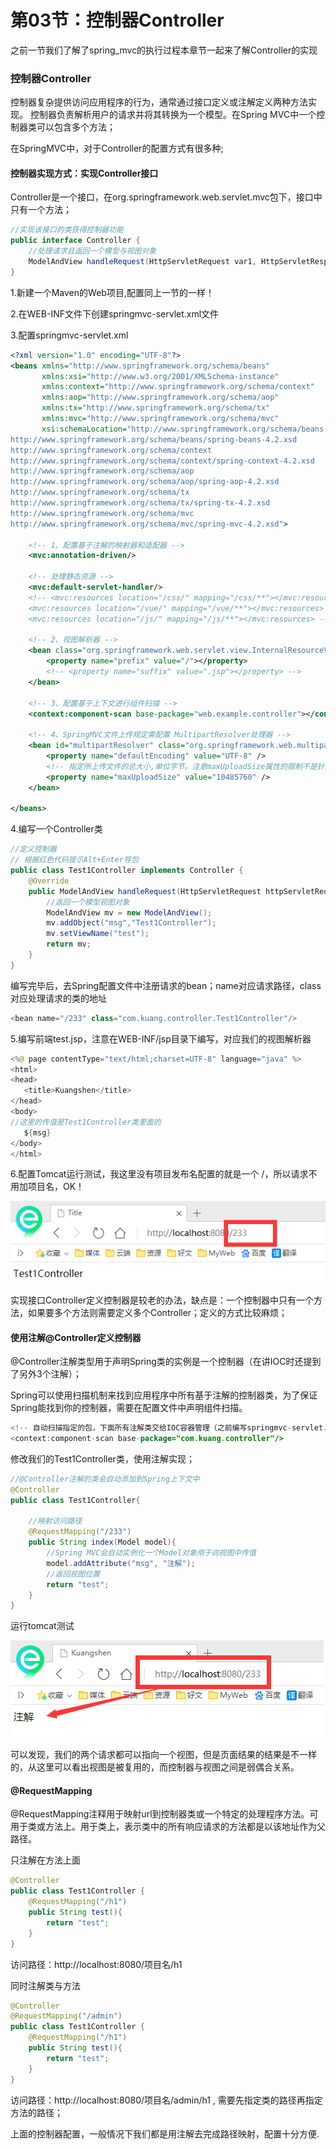 # 第03节：控制器Controller
之前一节我们了解了spring_mvc的执行过程本章节一起来了解Controller的实现

### 控制器Controller
控制器复杂提供访问应用程序的行为，通常通过接口定义或注解定义两种方法实现。 控制器负责解析用户的请求并将其转换为一个模型。在Spring MVC中一个控制器类可以包含多个方法；

在SpringMVC中，对于Controller的配置方式有很多种;

#### 控制器实现方式：实现Controller接口
Controller是一个接口，在org.springframework.web.servlet.mvc包下，接口中只有一个方法；

``` java
//实现该接口的类获得控制器功能
public interface Controller {
    //处理请求且返回一个模型与视图对象
    ModelAndView handleRequest(HttpServletRequest var1, HttpServletResponse var2) throws Exception;
}
```

1.新建一个Maven的Web项目,配置同上一节的一样！

2.在WEB-INF文件下创建springmvc-servlet.xml文件

3.配置springmvc-servlet.xml

``` xml
<?xml version="1.0" encoding="UTF-8"?>
<beans xmlns="http://www.springframework.org/schema/beans"
       xmlns:xsi="http://www.w3.org/2001/XMLSchema-instance"
       xmlns:context="http://www.springframework.org/schema/context"
       xmlns:aop="http://www.springframework.org/schema/aop"
       xmlns:tx="http://www.springframework.org/schema/tx"
       xmlns:mvc="http://www.springframework.org/schema/mvc"
       xsi:schemaLocation="http://www.springframework.org/schema/beans
http://www.springframework.org/schema/beans/spring-beans-4.2.xsd
http://www.springframework.org/schema/context
http://www.springframework.org/schema/context/spring-context-4.2.xsd
http://www.springframework.org/schema/aop
http://www.springframework.org/schema/aop/spring-aop-4.2.xsd
http://www.springframework.org/schema/tx
http://www.springframework.org/schema/tx/spring-tx-4.2.xsd
http://www.springframework.org/schema/mvc
http://www.springframework.org/schema/mvc/spring-mvc-4.2.xsd">

    <!-- 1、配置基于注解的映射器和适配器 -->
    <mvc:annotation-driven/>

    <!-- 处理静态资源 -->
    <mvc:default-servlet-handler/>
    <!-- <mvc:resources location="/css/" mapping="/css/**"></mvc:resources>
    <mvc:resources location="/vue/" mapping="/vue/**"></mvc:resources>
    <mvc:resources location="/js/" mapping="/js/**"></mvc:resources> -->

    <!-- 2、视图解析器 -->
    <bean class="org.springframework.web.servlet.view.InternalResourceViewResolver">
        <property name="prefix" value="/"></property>
        <!-- <property name="suffix" value=".jsp"></property> -->
    </bean>

    <!-- 3、配置基于上下文进行组件扫描 -->
    <context:component-scan base-package="web.example.controller"></context:component-scan>

    <!-- 4、SpringMVC文件上传规定需配置 MultipartResolver处理器 -->
    <bean id="multipartResolver" class="org.springframework.web.multipart.commons.CommonsMultipartResolver">
        <property name="defaultEncoding" value="UTF-8" />
        <!-- 指定所上传文件的总大小,单位字节。注意maxUploadSize属性的限制不是针对单个文件，而是所有文件的容量之和 -->
        <property name="maxUploadSize" value="10485760" />
    </bean>

</beans>
```

4.编写一个Controller类


``` java
//定义控制器
// 根据红色代码提示Alt+Enter导包
public class Test1Controller implements Controller {
    @Override
    public ModelAndView handleRequest(HttpServletRequest httpServletRequest, HttpServletResponse httpServletResponse) throws Exception {
        //返回一个模型视图对象
        ModelAndView mv = new ModelAndView();
        mv.addObject("msg","Test1Controller");
        mv.setViewName("test");
        return mv;
    }
}
```

编写完毕后，去Spring配置文件中注册请求的bean；name对应请求路径，class对应处理请求的类的地址

``` java
<bean name="/233" class="com.kuang.controller.Test1Controller"/>
```

 5.编写前端test.jsp，注意在WEB-INF/jsp目录下编写，对应我们的视图解析器

 ``` java
<%@ page contentType="text/html;charset=UTF-8" language="java" %>
<html>
<head>
    <title>Kuangshen</title>
</head>
<body>
//这里的传值是Test1Controller类里面的
    ${msg}
</body>
</html>
 ```

6.配置Tomcat运行测试，我这里没有项目发布名配置的就是一个 /，所以请求不用加项目名，OK！

![images](./../images/1403_img.png)

实现接口Controller定义控制器是较老的办法，缺点是：一个控制器中只有一个方法，如果要多个方法则需要定义多个Controller；定义的方式比较麻烦；

#### 使用注解@Controller定义控制器
@Controller注解类型用于声明Spring类的实例是一个控制器（在讲IOC时还提到了另外3个注解）；

Spring可以使用扫描机制来找到应用程序中所有基于注解的控制器类，为了保证Spring能找到你的控制器，需要在配置文件中声明组件扫描。

``` java
<!-- 自动扫描指定的包，下面所有注解类交给IOC容器管理（之前编写springmvc-servlet.xml模板的时候已经写扫描了） -->
<context:component-scan base-package="com.kuang.controller"/>
```

修改我们的Test1Controller类，使用注解实现；

``` java
//@Controller注解的类会自动添加到Spring上下文中
@Controller
public class Test1Controller{

    //映射访问路径
    @RequestMapping("/233")
    public String index(Model model){
        //Spring MVC会自动实例化一个Model对象用于向视图中传值
        model.addAttribute("msg", "注解");
        //返回视图位置
        return "test";
    }
}
```

运行tomcat测试

![images](./../images/1403_images.png)


可以发现，我们的两个请求都可以指向一个视图，但是页面结果的结果是不一样的，从这里可以看出视图是被复用的，而控制器与视图之间是弱偶合关系。

#### @RequestMapping
@RequestMapping注释用于映射url到控制器类或一个特定的处理程序方法。可用于类或方法上。用于类上，表示类中的所有响应请求的方法都是以该地址作为父路径。

只注解在方法上面

``` java
@Controller
public class Test1Controller {
    @RequestMapping("/h1")
    public String test(){
        return "test";
    }
}
```

访问路径：http://localhost:8080/项目名/h1

同时注解类与方法

``` java
@Controller
@RequestMapping("/admin")
public class Test1Controller {
    @RequestMapping("/h1")
    public String test(){
        return "test";
    }
}
```

访问路径：http://localhost:8080/项目名/admin/h1  , 需要先指定类的路径再指定方法的路径；


上面的控制器配置，一般情况下我们都是用注解去完成路径映射，配置十分方便.